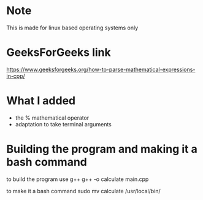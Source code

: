 # Note

This is made for linux based operating systems only

# GeeksForGeeks link

https://www.geeksforgeeks.org/how-to-parse-mathematical-expressions-in-cpp/

# What I added

- the % mathematical operator
- adaptation to take terminal arguments

# Building the program and making it a bash command

to build the program use g++ 
g++ -o calculate main.cpp

to make it a bash command
sudo mv calculate /usr/local/bin/
